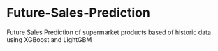 # Future-Sales-Prediction
Future Sales Prediction of supermarket products based of historic data using XGBoost and LightGBM
